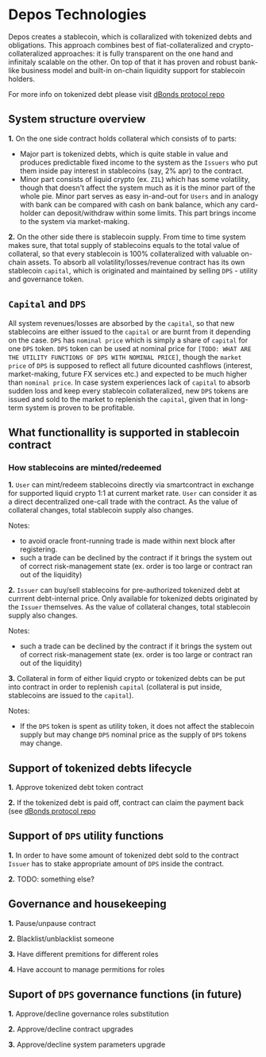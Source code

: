 # Depos Technologies

Depos creates a stablecoin, which is collaralized with tokenized debts and obligations. This approach combines best of fiat-collateralized and crypto-collateralized approaches: it is fully transparent on the one hand and infinitaly scalable on the other. On top of that it has proven and robust bank-like business model and built-in on-chain liquidity support for stablecoin holders.

For more info on tokenized debt please visit [dBonds protocol repo](https://github.com/thedeposbank/zilliqa-dbonds)

## System structure overview
**1.** On the one side contract holds collateral which consists of to parts:
  * Major part is tokenized debts, which is quite stable in value and produces predictable fixed income to the system as the `Issuers` who put them inside pay interest in stablecoins (say, 2% apr) to the contract.
  * Minor part consists of liquid crypto (ex. `ZIL`) which has some volatility, though that doesn't affect the system much as it is the minor part of the whole pie. Minor part serves as easy in-and-out for `Users` and in analogy with bank can be compared with cash on bank balance, which any card-holder can deposit/withdraw within some limits. This part brings income to the system via market-making.

**2.** On the other side there is stablecoin supply.
From time to time system makes sure, that total supply of stablecoins equals to the total value of collateral, so that every stablecoin is 100% collateralized with valuable on-chain assets. To absorb all volatility/losses/revenue contract has its own stablecoin `capital`, which is originated and maintained by selling `DPS` - utility and governance token.

## `Capital` and `DPS`
All system revenues/losses are absorbed by the `capital`, so that new stablecoins are either issued to the `capital` or are burnt from it depending on the case. `DPS` has `nominal price` which is simply a share of `capital` for one `DPS` token. `DPS` token can be used at nominal price for `[TODO: WHAT ARE THE UTILITY FUNCTIONS OF DPS WITH NOMINAL PRICE]`, though the `market price` of `DPS` is supposed to reflect all future dicounted cashflows (interest, market-making, future FX services etc.) and expected to be much higher than `nominal price`. In case system experiences lack of `capital` to absorb sudden loss and keep every stablecoin collateralized, new `DPS` tokens are issued and sold to the market to replenish the `capital`, given that in long-term system is proven to be profitable.



## What functionallity is supported in stablecoin contract

### How stablecoins are minted/redeemed
**1.** `User` can mint/redeem stablecoins directly via smartcontract in exchange for supported liquid crypto 1:1 at current market rate. `User` can consider it as a direct decentralized one-call trade with the contract. As the value of collateral changes, total stablecoin supply also changes.

Notes: 
  * to avoid oracle front-running trade is made within next block after registering.
  * such a trade can be declined by the contract if it brings the system out of correct risk-management state (ex. order is too large or contract ran out of the liquidity)

**2.** `Issuer` can buy/sell stablecoins
for pre-authorized tokenized debt at currrent debt-internal price. Only available for tokenized debts originated by the `Issuer` themselves. As the value of collateral changes, total stablecoin supply also changes.

Notes:
  * such a trade can be declined by the contract if it brings the system out of correct risk-management state (ex. order is too large or contract ran out of the liquidity)

**3.** Collateral in form of either liquid crypto or tokenized debts can be put into contract in order to replenish `capital` (collateral is put inside, stablecoins are issued to the `capital`).

Notes: 
  * If the `DPS` token is spent as utility token, it does not affect the stablecoin supply but may change `DPS` nominal price as the supply of `DPS` tokens may change.


## Support of tokenized debts lifecycle

**1.** Approve tokenized debt token contract

**2.** If the tokenized debt is paid off, contract can claim the payment back (see [dBonds protocol repo](https://github.com/thedeposbank/zilliqa-dbonds)

## Support of `DPS` utility functions

**1.** In order to have some amount of tokenized debt sold to the contract `Issuer` has to stake appropriate amount of `DPS` inside the contract.

**2.** TODO: something else?

## Governance and housekeeping

**1.** Pause/unpause contract

**2.** Blacklist/unblacklist someone

**3.** Have different premitions for different roles

**4.** Have account to manage permitions for roles

## Suport of `DPS` governance functions (in future)

**1.** Approve/decline governance roles substitution

**2.** Approve/decline contract upgrades

**3.** Approve/decline system parameters upgrade
